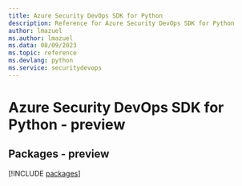 ```yaml
---
title: Azure Security DevOps SDK for Python
description: Reference for Azure Security DevOps SDK for Python
author: lmazuel
ms.author: lmazuel
ms.data: 08/09/2023
ms.topic: reference
ms.devlang: python
ms.service: securitydevops
---
```

# Azure Security DevOps SDK for Python - preview
## Packages - preview
[!INCLUDE [packages](security-devops-index.md)]